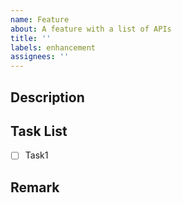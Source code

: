 ```yaml
---
name: Feature
about: A feature with a list of APIs
title: ''
labels: enhancement 
assignees: ''
---
```


## Description
<!-- 설명 -->

## Task List
<!-- 각각의 API 업무 -->

- [ ] Task1

## Remark
<!-- 특이사항 -->
